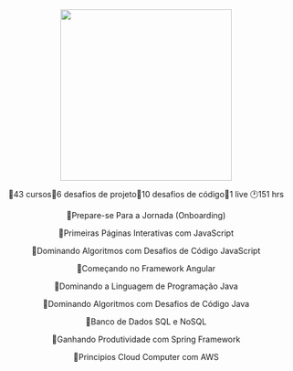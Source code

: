 <div align="center"> 
 <img height="300em" src="https://user-images.githubusercontent.com/89542446/198362706-aba70214-aaef-4879-b5b3-399179c92922.png">
 
🔸43 cursos🔸6 desafios de projeto🔸10 desafios de código🔸1 live 🕐151 hrs


🔹Prepare-se Para a Jornada (Onboarding)

🔹Primeiras Páginas Interativas com JavaScript

🔹Dominando Algoritmos com Desafios de Código JavaScript

🔹Começando no Framework Angular

🔹Dominando a Linguagem de Programação Java

🔹Dominando Algoritmos com Desafios de Código Java

🔹Banco de Dados SQL e NoSQL

🔹Ganhando Produtividade com Spring Framework

🔹Principios Cloud Computer com AWS


